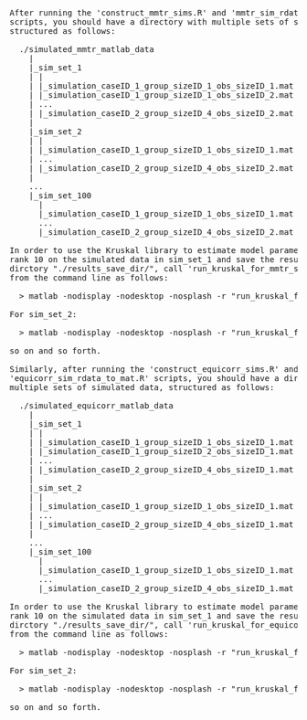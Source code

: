 <pre>
After running the 'construct_mmtr_sims.R' and 'mmtr_sim_rdata_to_mat.R' 
scripts, you should have a directory with multiple sets of simulated data, 
structured as follows:

  ./simulated_mmtr_matlab_data
    |
    |_sim_set_1
    | |
    | |_simulation_caseID_1_group_sizeID_1_obs_sizeID_1.mat
    | |_simulation_caseID_1_group_sizeID_1_obs_sizeID_2.mat
    | ...
    | |_simulation_caseID_2_group_sizeID_4_obs_sizeID_2.mat
    |
    |_sim_set_2
    | |
    | |_simulation_caseID_1_group_sizeID_1_obs_sizeID_1.mat
    | ...
    | |_simulation_caseID_2_group_sizeID_4_obs_sizeID_2.mat
    |
    ...
    |_sim_set_100
      |
      |_simulation_caseID_1_group_sizeID_1_obs_sizeID_1.mat
      ...
      |_simulation_caseID_2_group_sizeID_4_obs_sizeID_2.mat

In order to use the Kruskal library to estimate model parameters with max 
rank 10 on the simulated data in sim_set_1 and save the results to some 
dirctory "./results_save_dir/", call 'run_kruskal_for_mmtr_sim_analysis.m' 
from the command line as follows:

  > matlab -nodisplay -nodesktop -nosplash -r "run_kruskal_for_mmtr_sim_analysis ./simulated_mmtr_matlab_data ./results_save_dir/ 1 10"

For sim_set_2:

  > matlab -nodisplay -nodesktop -nosplash -r "run_kruskal_for_mmtr_sim_analysis ./simulated_mmtr_matlab_data ./results_save_dir/ 2 10"

so on and so forth.

Similarly, after running the 'construct_equicorr_sims.R' and 
'equicorr_sim_rdata_to_mat.R' scripts, you should have a directory with 
multiple sets of simulated data, structured as follows:

  ./simulated_equicorr_matlab_data
    |
    |_sim_set_1
    | |
    | |_simulation_caseID_1_group_sizeID_1_obs_sizeID_1.mat
    | |_simulation_caseID_1_group_sizeID_2_obs_sizeID_1.mat
    | ...
    | |_simulation_caseID_2_group_sizeID_4_obs_sizeID_1.mat
    |
    |_sim_set_2
    | |
    | |_simulation_caseID_1_group_sizeID_1_obs_sizeID_1.mat
    | ...
    | |_simulation_caseID_2_group_sizeID_4_obs_sizeID_1.mat
    |
    ...
    |_sim_set_100
      |
      |_simulation_caseID_1_group_sizeID_1_obs_sizeID_1.mat
      ...
      |_simulation_caseID_2_group_sizeID_4_obs_sizeID_1.mat

In order to use the Kruskal library to estimate model parameters with max 
rank 10 on the simulated data in sim_set_1 and save the results to some 
dirctory "./results_save_dir/", call 'run_kruskal_for_equicorr_sim_analysis.m' 
from the command line as follows:

  > matlab -nodisplay -nodesktop -nosplash -r "run_kruskal_for_equicorr_sim_analysis ./simulated_equicorr_matlab_data ./results_save_dir/ 1 10"

For sim_set_2:

  > matlab -nodisplay -nodesktop -nosplash -r "run_kruskal_for_equicorr_sim_analysis ./simulated_equicorr_matlab_data ./results_save_dir/ 2 10"

so on and so forth.
</pre>
